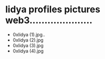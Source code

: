# lidya profiles pictures web3.....................
- 0xlidya (1).jpg..
- 0xlidya (2).jpg
- 0xlidya (3).jpg
- 0xlidya (4).jpg
